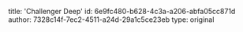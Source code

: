 title: 'Challenger Deep'
id: 6e9fc480-b628-4c3a-a206-abfa05cc871d
author: 7328c14f-7ec2-4511-a24d-29a1c5ce23eb
type: original

